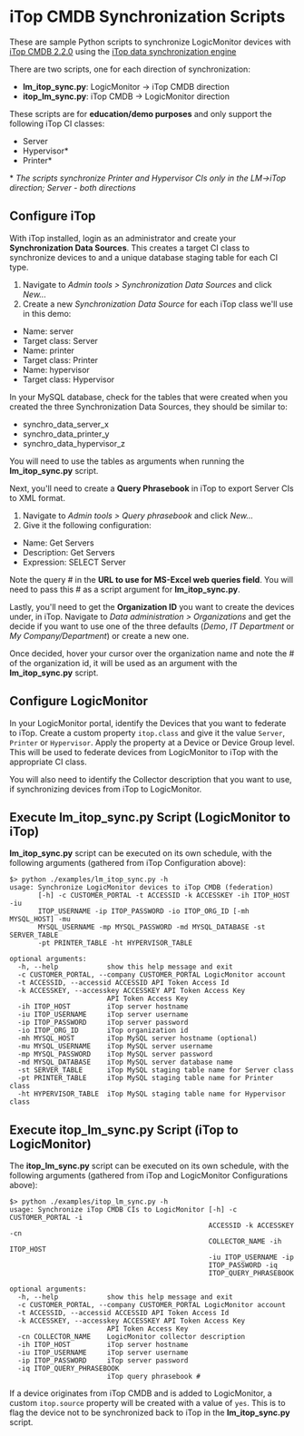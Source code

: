 # iTop CMDB Synchronization Scripts
These are sample Python scripts to synchronize LogicMonitor devices with [iTop CMDB 2.2.0](http://www.combodo.com/itop-193) using the [iTop data synchronization engine](https://wiki.openitop.org/doku.php?id=advancedtopics:data_synchronization)

There are two scripts, one for each direction of synchronization:

* **lm_itop_sync.py**: LogicMonitor -> iTop CMDB direction
* **itop_lm_sync.py**: iTop CMDB -> LogicMonitor direction

These scripts are for **education/demo purposes** and only support the following iTop CI classes:

* Server
* Hypervisor\*
* Printer\*

\* _The scripts synchronize Printer and Hypervisor CIs only in the LM->iTop direction; Server - both directions_


## Configure iTop
With iTop installed, login as an administrator and create your **Synchronization Data Sources**. This creates a target CI class to synchronize devices to and a unique database staging table for each CI type.

1. Navigate to *Admin tools > Synchronization Data Sources* and click *New...*
2. Create a new *Synchronization Data Source* for each iTop class we'll use in this demo:

* Name: server
* Target class: Server
* Name: printer
* Target class: Printer
* Name: hypervisor
* Target class: Hypervisor

In your MySQL database, check for the tables that were created when you created the three Synchronization Data Sources, they should be similar to:

* synchro_data_server_x
* synchro_data_printer_y
* synchro_data_hypervisor_z

You will need to use the tables as arguments when running the **lm_itop_sync.py** script.

Next, you'll need to create a **Query Phrasebook** in iTop to export Server CIs to XML format.

1. Navigate to *Admin tools > Query phrasebook* and click *New...*
2. Give it the following configuration:

* Name: Get Servers
* Description: Get Servers
* Expression: SELECT Server

Note the query # in the **URL to use for MS-Excel web queries field**. You will need to pass this # as a script argument for **lm_itop_sync.py**.

Lastly, you'll need to get the **Organization ID** you want to create the devices under, in iTop. Navigate to *Data administration > Organizations* and get the decide if you want to use one of the three defaults (*Demo*, *IT Department* or *My Company/Department*) or create a new one.

Once decided, hover your cursor over the organization name and note the # of the organization id, it will be used as an argument with the **lm_itop_sync.py** script.

## Configure LogicMonitor
In your LogicMonitor portal, identify the Devices that you want to federate to iTop. Create a custom property `itop.class` and give it the value `Server`, `Printer` or `Hypervisor`. Apply the property at a Device or Device Group level. This will be used to federate devices from LogicMonitor to iTop with the appropriate CI class.

You will also need to identify the Collector description that you want to use, if synchronizing devices from iTop to LogicMonitor.

## Execute lm_itop_sync.py Script (LogicMonitor to iTop)
**lm_itop_sync.py** script can be executed on its own schedule, with the following arguments (gathered from iTop Configuration above):

```
$> python ./examples/lm_itop_sync.py -h
usage: Synchronize LogicMonitor devices to iTop CMDB (federation)
       [-h] -c CUSTOMER_PORTAL -t ACCESSID -k ACCESSKEY -ih ITOP_HOST -iu
       ITOP_USERNAME -ip ITOP_PASSWORD -io ITOP_ORG_ID [-mh MYSQL_HOST] -mu
       MYSQL_USERNAME -mp MYSQL_PASSWORD -md MYSQL_DATABASE -st SERVER_TABLE
       -pt PRINTER_TABLE -ht HYPERVISOR_TABLE

optional arguments:
  -h, --help            show this help message and exit
  -c CUSTOMER_PORTAL, --company CUSTOMER_PORTAL LogicMonitor account
  -t ACCESSID, --accessid ACCESSID API Token Access Id
  -k ACCESSKEY, --accesskey ACCESSKEY API Token Access Key
                        API Token Access Key
  -ih ITOP_HOST         iTop server hostname
  -iu ITOP_USERNAME     iTop server username
  -ip ITOP_PASSWORD     iTop server password
  -io ITOP_ORG_ID       iTop organization id
  -mh MYSQL_HOST        iTop MySQL server hostname (optional)
  -mu MYSQL_USERNAME    iTop MySQL server username
  -mp MYSQL_PASSWORD    iTop MySQL server password
  -md MYSQL_DATABASE    iTop MySQL server database name
  -st SERVER_TABLE      iTop MySQL staging table name for Server class
  -pt PRINTER_TABLE     iTop MySQL staging table name for Printer class
  -ht HYPERVISOR_TABLE  iTop MySQL staging table name for Hypervisor class
```

## Execute itop_lm_sync.py Script (iTop to LogicMonitor)
The **itop_lm_sync.py** script can be executed on its own schedule, with the following arguments (gathered from iTop and LogicMonitor Configurations above):

```
$> python ./examples/itop_lm_sync.py -h
usage: Synchronize iTop CMDB CIs to LogicMonitor [-h] -c CUSTOMER_PORTAL -i
                                                 ACCESSID -k ACCESSKEY -cn
                                                 COLLECTOR_NAME -ih ITOP_HOST
                                                 -iu ITOP_USERNAME -ip
                                                 ITOP_PASSWORD -iq
                                                 ITOP_QUERY_PHRASEBOOK

optional arguments:
  -h, --help            show this help message and exit
  -c CUSTOMER_PORTAL, --company CUSTOMER_PORTAL LogicMonitor account
  -t ACCESSID, --accessid ACCESSID API Token Access Id
  -k ACCESSKEY, --accesskey ACCESSKEY API Token Access Key
                        API Token Access Key
  -cn COLLECTOR_NAME    LogicMonitor collector description
  -ih ITOP_HOST         iTop server hostname
  -iu ITOP_USERNAME     iTop server username
  -ip ITOP_PASSWORD     iTop server password
  -iq ITOP_QUERY_PHRASEBOOK
                        iTop query phrasebook #
```

If a device originates from iTop CMDB and is added to LogicMonitor, a custom `itop.source` property will be created with a value of `yes`. This is to flag the device not to be synchronized back to iTop in the **lm_itop_sync.py** script.
